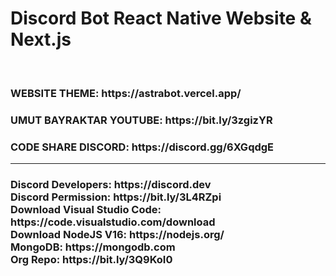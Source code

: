 # Discord Bot React Native Website & Next.js
<br>
<h3>WEBSITE THEME: https://astrabot.vercel.app/</h3>
<h3>UMUT BAYRAKTAR YOUTUBE: https://bit.ly/3zgizYR</h3>
<h3>CODE SHARE DISCORD: https://discord.gg/6XGqdgE</h3>
<hr>
<h3>
Discord Developers: https://discord.dev<br>
Discord Permission: https://bit.ly/3L4RZpi<br>
Download Visual Studio Code: https://code.visualstudio.com/download<br>
Download NodeJS V16: https://nodejs.org/<br>
MongoDB: https://mongodb.com<br>
Org Repo: https://bit.ly/3Q9KoI0</h3>
